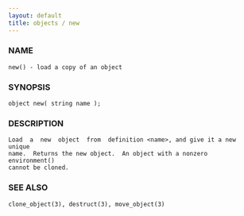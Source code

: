 ```yaml
---
layout: default
title: objects / new
---
```


### NAME

    new() - load a copy of an object

### SYNOPSIS

    object new( string name );

### DESCRIPTION

    Load  a  new  object  from  definition <name>, and give it a new unique
    name.  Returns the new object.  An object with a nonzero  environment()
    cannot be cloned.

### SEE ALSO

    clone_object(3), destruct(3), move_object(3)

